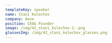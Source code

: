 ```yaml
---
templateKey: speaker
name: Stani Kulechov
company: Aave
position: CEO& Founder
image: /img/42_stani_kulechov-1-.png
glassesImg: /img/42_stani_kulechov_glasses.png
---
```


